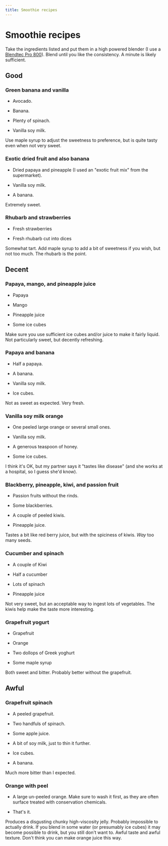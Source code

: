 ```yaml
---
title: Smoothie recipes
---
```


# Smoothie recipes

Take the ingredients listed and put them in a high powered blender (I
use a [Blendtec Pro
800](https://www.blendtec.com/products/professional-800)).  Blend
until you like the consistency.  A minute is likely sufficient.

## Good

### Green banana and vanilla

* Avocado.

* Banana.

* Plenty of spinach.

* Vanilla soy milk.

Use maple syrup to adjust the sweetness to preference, but is quite
tasty even when not very sweet.

### Exotic dried fruit and also banana

* Dried papaya and pineapple (I used an "exotic fruit mix" from the supermarket).

* Vanilla soy milk.

* A banana.

Extremely sweet.

### Rhubarb and strawberries

* Fresh strawberries

* Fresh rhubarb cut into dices

Somewhat tart.  Add maple syrup to add a bit of sweetness if you wish,
but not too much.  The rhubarb is the point.

## Decent

### Papaya, mango, and pineapple juice

* Papaya

* Mango

* Pineapple juice

* Some ice cubes

Make sure you use sufficient ice cubes and/or juice to make it fairly
liquid.  Not particularly sweet, but decently refreshing.

### Papaya and banana

* Half a papaya.

* A banana.

* Vanilla soy milk.

* Ice cubes.

Not as sweet as expected.  Very fresh.

### Vanilla soy milk orange

* One peeled large orange or several small ones.

* Vanilla soy milk.

* A generous teaspoon of honey.

* Some ice cubes.

I think it's OK, but my partner says it "tastes like disease" (and she
works at a hospital, so I guess she'd know).

### Blackberry, pineapple, kiwi, and passion fruit

* Passion fruits without the rinds.

* Some blackberries.

* A couple of peeled kiwis.

* Pineapple juice.

Tastes a bit like red berry juice, but with the spiciness of kiwis.
*Way* too many seeds.

### Cucumber and spinach

* A couple of Kiwi

* Half a cucumber

* Lots of spinach

* Pineapple juice

Not very sweet, but an acceptable way to ingest lots of vegetables.
The kiwis help make the taste more interesting.

### Grapefruit yogurt

* Grapefruit

* Orange

* Two dollops of Greek yoghurt

* Some maple syrup

Both sweet and bitter.  Probably better without the grapefruit.

## Awful

### Grapefruit spinach

* A peeled grapefruit.

* Two handfuls of spinach.

* Some apple juice.

* A bit of soy milk, just to thin it further.

* Ice cubes.

* A banana.

Much more bitter than I expected.

### Orange with peel

* A large un-peeled orange.  Make sure to wash it first, as they are
  often surface treated with conservation chemicals.

* That's it.

Produces a disgusting chunky high-viscosity jelly.  Probably
impossible to actually drink.  If you blend in some water (or
presumably ice cubes) it may become possible to drink, but you still
don't want to.  Awful taste and awful texture.  Don't think you can
make orange juice this way.
